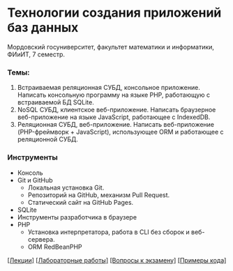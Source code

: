 # Технологии создания приложений баз данных
Мордовский госуниверситет, факультет математики и информатики, ФИиИТ, 7 семестр.

### Темы:
1. Встраиваемая реляционная СУБД, консольное приложение. Написать консольную программу на языке PHP, работающую с встраиваемой БД SQLite.
2. NoSQL СУБД, клиентское веб-приложение. Написать браузерное веб-приложение на языке JavaScript, работающее с IndexedDB.
3. Реляционная СУБД, веб-приложение. Написать веб-приложение (PHP-фреймворк + JavaScript), использующее ORM и работающее с реляционной СУБД.

### Инструменты
* Консоль
* Git и GitHub
    * Локальная установка Git.
    * Репозиторий на GitHub, механизм Pull Request.
    * Статический сайт на GitHub Pages.
* SQLite
* Инструменты разработчика в браузере
* PHP 
    * Установка интерпретатора, работа в CLI без сборок и веб-сервера.
    * ORM RedBeanPHP

[[Лекции]](./content/lectures.md) [[Лабораторные работы]](./content/labs.md) [[Вопросы к экзамену]](./content/topics.md) [[Примеры кода]](https://github.com/andpop/MRSU-examples/tree/main/db_tech)
